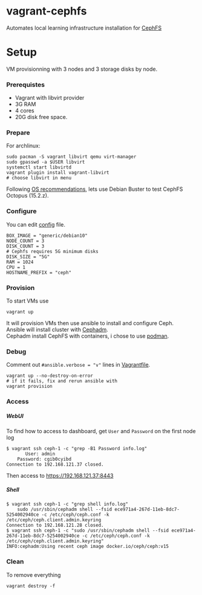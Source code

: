 # vagrant-cephfs
Automates local learning infrastructure installation for [CephFS](https://docs.ceph.com/en/latest/)

# Setup

VM provisionning with 3 nodes and 3 storage disks by node.  

### Prerequistes
- Vagrant with libvirt provider
- 3G RAM
- 4 cores
- 20G disk free space.  

### Prepare
For archlinux:  
```
sudo pacman -S vagrant libvirt qemu virt-manager
sudo gpasswd -a $USER libvirt
systemctl start libvirtd
vagrant plugin install vagrant-libvirt
# choose libvirt in menu
```
Following [OS recommendations](https://docs.ceph.com/en/latest/start/os-recommendations/), lets use Debian Buster to test CephFS Octopus (15.2.z).  

### Configure
You can edit [config](config) file.
```
BOX_IMAGE = "generic/debian10"
NODE_COUNT = 3
DISK_COUNT = 3
# Cephfs requires 5G minimum disks
DISK_SIZE = "5G"
RAM = 1024
CPU = 1
HOSTNAME_PREFIX = "ceph"
```

### Provision

To start VMs use
```
vagrant up
```
It will provision VMs then use ansible to install and configure Ceph.  
Ansible will install cluster with [Cephadm](https://docs.ceph.com/en/latest/cephadm/install/).  
Cephadm install CephFS with containers, i chose to use [podman](https://podman.io/).  

### Debug

Comment out ``#ansible.verbose = "v"`` lines in [Vagrantfile](Vagrantfile).  
```
vagrant up --no-destroy-on-error
# if it fails, fix and rerun ansible with
vagrant provision
```

### Access

##### WebUI
To find how to access to dashboard, get ``User`` and ``Password`` on the first node log  
```
$ vagrant ssh ceph-1 -c "grep -B1 Password info.log"
	   User: admin
	Password: cgib0cyibd
Connection to 192.168.121.37 closed.
```
Then access to https://192.168.121.37:8443

##### Shell
```
$ vagrant ssh ceph-1 -c "grep shell info.log"
	sudo /usr/sbin/cephadm shell --fsid ece971a4-267d-11eb-8dc7-5254002940ce -c /etc/ceph/ceph.conf -k /etc/ceph/ceph.client.admin.keyring
Connection to 192.168.121.28 closed.
$ vagrant ssh ceph-1 -c "sudo /usr/sbin/cephadm shell --fsid ece971a4-267d-11eb-8dc7-5254002940ce -c /etc/ceph/ceph.conf -k /etc/ceph/ceph.client.admin.keyring"
INFO:cephadm:Using recent ceph image docker.io/ceph/ceph:v15
```

### Clean
To remove everything
```
vagrant destroy -f
```
